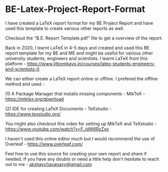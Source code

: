 # BE-Latex-Project-Report-Format
I have created a LaTeX report format for my BE Project Report and have used this template to create various other reports as well.

Checkout the "B.E. Report Template.pdf" file to get a overview of the report.

Back in 2020, I learnt LaTeX in 4-5 days and created and used this BE report template for my BE and ME and might be useful for various other university students, engineers and scientists. I learnt LaTeX from this platform -
https://www.iitbombayx.in/courses/latex-students-engineers-and-scientists-0

We can either create a LaTeX report online or offline. I prefered the offline method and used - 

(1) A Package Manager that installs missing components - MikTeX - https://miktex.org/download

(2) IDE for creating LaTeX Documents - TeXstudio - https://www.texstudio.org/

You might also checkout this video for setting up MikTeX and TeXstudio - https://www.youtube.com/watch?v=F_idW6RzZxo

I haven't used this online editor much but I would recommend the use of Overleaf - https://www.overleaf.com/

Feel free to use this source for creating your own report and share if needed. If you have any doubts or need a little help don't hesitate to reach out to me - akshaychavanaxy@gmail.com